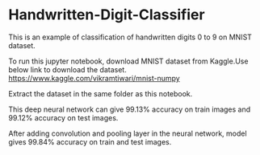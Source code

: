 # Handwritten-Digit-Classifier
This is an example of classification of handwritten digits 0 to 9 on MNIST dataset.

To run this jupyter notebook, download MNIST dataset from Kaggle.Use below link to download the dataset.
https://www.kaggle.com/vikramtiwari/mnist-numpy

Extract the dataset in the same folder as this notebook.

This deep neural network can give 99.13% accuracy on train images and 99.12% accuracy on test images.

After adding convolution and pooling layer in the neural network, model gives 99.84% accuracy on train and test images.
